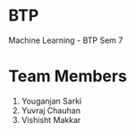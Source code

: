 # BTP
Machine Learning - BTP Sem 7

# Team Members
1. Youganjan Sarki
2. Yuvraj Chauhan
3. Vishisht Makkar
